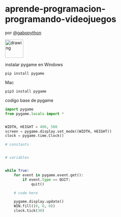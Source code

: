 # aprende-programacion-programando-videojuegos
por [@gabopython](https://www.tiktok.com/@gabopython?lang=en)

<img src="https://github.com/gabopython/IMAGES/blob/main/make_the_best_and_simplest_logo_ever_remeber_sh.jpg" alt="drawing" width="60"/>


  instalar pygame en Windows
```
pip install pygame
```
Mac
```
pip3 install pygame
```


codigo base de pygame

```python
import pygame
from pygame.locals import *


WIDTH, HEIGHT = 400, 500
screen = pygame.display.set_mode((WIDTH, HEIGHT))
clock = pygame.time.Clock()

# constants


# variables


while True:
    for event in pygame.event.get():
        if event.type == QUIT:
            quit()

    # code here

    pygame.display.update()
    WIN.fill((0, 0, 0))
    clock.tick(30)
```
